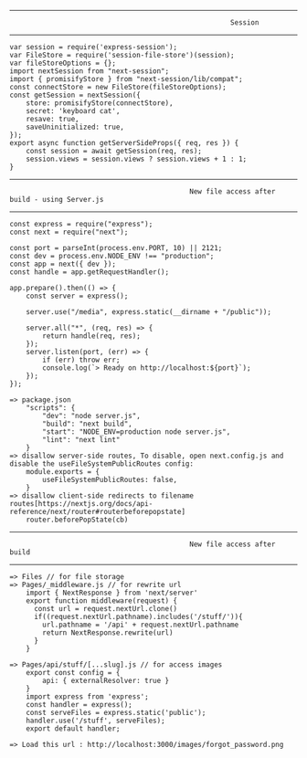 --------------------------------------------------------------------------------------------------------------------------------------------------------------------
                                                          Session
--------------------------------------------------------------------------------------------------------------------------------------------------------------------
    var session = require('express-session');
    var FileStore = require('session-file-store')(session);
    var fileStoreOptions = {};
    import nextSession from "next-session";
    import { promisifyStore } from "next-session/lib/compat";
    const connectStore = new FileStore(fileStoreOptions);
    const getSession = nextSession({
        store: promisifyStore(connectStore),
        secret: 'keyboard cat',
        resave: true,
        saveUninitialized: true,
    });
    export async function getServerSideProps({ req, res }) {
        const session = await getSession(req, res);
        session.views = session.views ? session.views + 1 : 1;
    }

--------------------------------------------------------------------------------------------------------------------------------------------------------------------
                                                New file access after build - using Server.js
--------------------------------------------------------------------------------------------------------------------------------------------------------------------
    const express = require("express");
    const next = require("next");

    const port = parseInt(process.env.PORT, 10) || 2121;
    const dev = process.env.NODE_ENV !== "production";
    const app = next({ dev });
    const handle = app.getRequestHandler();

    app.prepare().then(() => {
        const server = express();

        server.use("/media", express.static(__dirname + "/public"));

        server.all("*", (req, res) => {
            return handle(req, res);
        });
        server.listen(port, (err) => {
            if (err) throw err;
            console.log(`> Ready on http://localhost:${port}`);
        });
    });

    => package.json
        "scripts": {
            "dev": "node server.js",
            "build": "next build",
            "start": "NODE_ENV=production node server.js",
            "lint": "next lint"
        }
    => disallow server-side routes, To disable, open next.config.js and disable the useFileSystemPublicRoutes config:
        module.exports = {
            useFileSystemPublicRoutes: false,
        }
    => disallow client-side redirects to filename routes[https://nextjs.org/docs/api-reference/next/router#routerbeforepopstate]
        router.beforePopState(cb)
        
--------------------------------------------------------------------------------------------------------------------------------------------------------------------
                                                New file access after build
--------------------------------------------------------------------------------------------------------------------------------------------------------------------
    => Files // for file storage
    => Pages/_middleware.js // for rewrite url
        import { NextResponse } from 'next/server'
        export function middleware(request) {
          const url = request.nextUrl.clone()
          if((request.nextUrl.pathname).includes('/stuff/')){
            url.pathname = '/api' + request.nextUrl.pathname
            return NextResponse.rewrite(url)
          }
        }

    => Pages/api/stuff/[...slug].js // for access images
        export const config = {
            api: { externalResolver: true }
        }
        import express from 'express';
        const handler = express();
        const serveFiles = express.static('public');
        handler.use('/stuff', serveFiles);
        export default handler;

    => Load this url : http://localhost:3000/images/forgot_password.png
